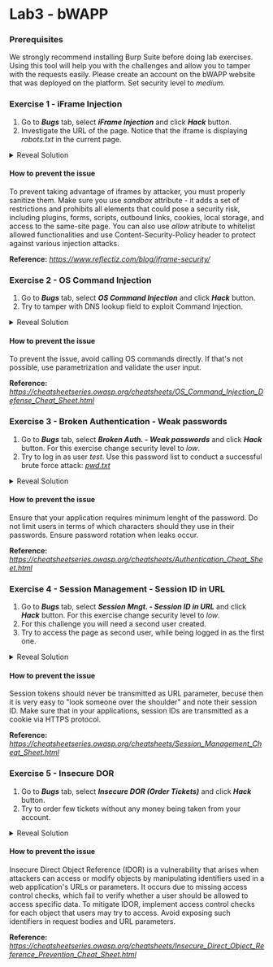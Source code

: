 # Lab3 - bWAPP

### Prerequisites

We strongly recommend installing Burp Suite before doing lab exercises. Using this tool will help you with the challenges and allow you to tamper with the requests easily.
Please create an account on the bWAPP website that was deployed on the platform. Set security level to *medium*.

### Exercise 1 - iFrame Injection

1. Go to ***Bugs*** tab, select ***iFrame Injection*** and click ***Hack*** button.
2. Investigate the URL of the page. Notice that the iframe is displaying *robots.txt* in the current page.

<details><summary>Reveal Solution</summary>
<em><b></em></b>
In this challenge the iframe takes three GET parameters in its URL: <em><b>ParamUrl</em></b>, <em><b>ParamWidth</em></b> and <em><b>ParamHeigh</em></b>. We can try to change the parameters and inject some payload.<br>
The solution can be adding <em><b>&quot;&gt;&lt;/iframe&gt;&lt;p&gt;test&lt;/p&gt;</em></b>
 to the last parameter. In this solution you escape the iframe by <em><b>&quot;&gt;&lt;/iframe&gt;</em></b> and append HTML you want to display on the page, in this example, a paragraph with text <em><b>test</em></b>.
</details>

#### How to prevent the issue

To prevent taking advantage of iframes by attacker, you must properly sanitize them. Make sure you use *sandbox* attribute - it adds a set of restrictions and prohibits all elements that could pose a security risk, including plugins, forms, scripts, outbound links, cookies, local storage, and access to the same-site page. You can also use *allow* atribute to whitelist allowed functionalities and use Content-Security-Policy header to protect against various injection attacks.

**Reference:** *https://www.reflectiz.com/blog/iframe-security/*

### Exercise 2 - OS Command Injection

1. Go to ***Bugs*** tab, select ***OS Command Injection*** and click ***Hack*** button.
2. Try to tamper with DNS lookup field to exploit Command Injection.

<details><summary>Reveal Solution</summary>
<em><b></em></b>
Correct solution is to use pipe to escape current command and append a new one e.g.: <em><b>| echo "test"</em></b>
</details>

#### How to prevent the issue

To prevent the issue, avoid calling OS commands directly. If that's not possible, use parametrization and validate the user input.

**Reference:** *https://cheatsheetseries.owasp.org/cheatsheets/OS_Command_Injection_Defense_Cheat_Sheet.html*


### Exercise 3 - Broken Authentication - Weak passwords

1. Go to ***Bugs*** tab, select ***Broken Auth. - Weak passwords*** and click ***Hack*** button. For this exercise change security level to *low*.
2. Try to log in as user *test*. Use this password list to conduct a successful brute force attack: *[pwd.txt](./static/assets/writeups/pwd.txt)*

<details><summary>Reveal Solution</summary>
<em><b></em></b>
Intercept the request when trying to log in with Burp Suite and send it to <em><b>Intruder</em></b>. Configure payload position for password parameter:
<br><img src="./static/assets/writeups/lab3.3.1.png"> <br>
Next, go to <em><b>Payloads</em></b> tab and paste passwords from provisted list to the payload list.
<br><img src="./static/assets/writeups/lab3.3.2.png"> <br>
Click <em><b>Start attack</em></b> and observe responses. Notice that for password <em><b>test</em></b> response includes a <em><b>Successful login!</em></b> message.
<br><img src="./static/assets/writeups/lab3.3.3.png"> <br>
</details>

#### How to prevent the issue

Ensure that your application requires minimum lenght of the password. Do not limit users in terms of which characters should they use in their passwords. Ensure password rotation when leaks occur.

**Reference:** *https://cheatsheetseries.owasp.org/cheatsheets/Authentication_Cheat_Sheet.html*

### Exercise 4 - Session Management - Session ID in URL

1. Go to ***Bugs*** tab, select ***Session Mngt. - Session ID in URL*** and click ***Hack*** button. For this exercise change security level to *low*.
2. For this challenge you will need a second user created.
3. Try to access the page as second user, while being logged in as the first one.

<details><summary>Reveal Solution</summary>
<em><b></em></b>
Open another browser and log in as second user. Go again to the challenge page and note the PHPSESSID from the URL. Then go back to the browser where you are logged as the first user - intercept the request and change PHPSESSID in the URL - now you can see in the response that you are logged in as the second user.
</details>

#### How to prevent the issue

Session tokens should never be transmitted as URL parameter, becuse then it is very easy to "look someone over the shoulder" and note their session ID. Make sure that in your applications, session IDs are transmitted as a cookie via HTTPS protocol.

**Reference:** *https://cheatsheetseries.owasp.org/cheatsheets/Session_Management_Cheat_Sheet.html*


### Exercise 5 - Insecure DOR

1. Go to ***Bugs*** tab, select ***Insecure DOR (Order Tickets)*** and click ***Hack*** button. 
2. Try to order few tickets without any money being taken from your account.

<details><summary>Reveal Solution</summary>
<em><b></em></b>
Intercept the request of ordering the tickets. Note that each time you increase number of tickets, there is total price in the response. It is possible that application uses some variable to calculate the total price. Try adding <em><b>ticket_price</em></b> parameter to the request body.
<br><img src="./static/assets/writeups/lab3.5.1.png"> <br>
As you can see, due to improper access control, you were able to modify the price of the ticket.
</details>

#### How to prevent the issue

Insecure Direct Object Reference (IDOR) is a vulnerability that arises when attackers can access or modify objects by manipulating identifiers used in a web application's URLs or parameters. It occurs due to missing access control checks, which fail to verify whether a user should be allowed to access specific data. To mitigate IDOR, implement access control checks for each object that users may try to access. Avoid exposing such identifiers in request bodies and URL parameters.

**Reference:** *https://cheatsheetseries.owasp.org/cheatsheets/Insecure_Direct_Object_Reference_Prevention_Cheat_Sheet.html*


